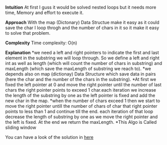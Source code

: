 **Intuition**
At first I guss it would be solved nested loops but it needs more time, Memory and effort to execute it.

**Approach**
With the map (Dictonary) Data Structue make it easy as it could save the char I loop throgh and the number of chars in it so it make it easy to solve that problem.

**Complexity**
Time complexity: O(n)

**Explanation**
*we need a left and right pointers to indicate the first and last element in the substring we will loop through. So we define a left and right int as well as length (which will count the number of chars in substring) and maxLength (which save the maxLength of substring we reach to).
*we depends also on map (dictionay) Data Structure which save data in pairs (here the char and the number of the chars in the substring).
*At first we fixed the left pointer at 0 and move the right pointer until the number of last chars the right pointer points to exceed 1 char.each iteration we increase the length of the substring by one as the left pointer is fixed and add the new char in the map.
*when the number of chars exceed 1 then we start to move the right pointer untill the number of chars of char that right pointer points to less than 1 and continue till the end. each iteration of that loop decrease the length of substring by one as we move the right pointer and the left is fixed.
At the end we return the maxLength.
*This Algo is Called sliding window

You can have a look of the solution in [here](https://leetcode.com/problems/longest-substring-without-repeating-characters/solutions/3232912/explanation-of-the-algo/)